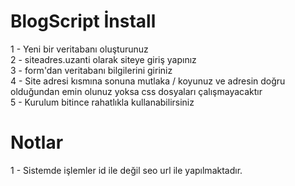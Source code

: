 # BlogScript İnstall

1 - Yeni bir veritabanı oluşturunuz<br/>
2 - siteadres.uzanti olarak siteye giriş yapınız<br/>
3 - form'dan veritabanı bilgilerini giriniz<br/>
4 - Site adresi kısmına sonuna mutlaka / koyunuz ve adresin doğru olduğundan emin olunuz yoksa css dosyaları çalışmayacaktır<br/>
5 - Kurulum bitince rahatlıkla kullanabilirsiniz<br/>

# Notlar

1 - Sistemde işlemler id ile değil seo url ile yapılmaktadır. <br/>
